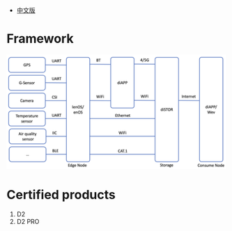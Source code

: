 * [中文版](./README_CN.md)

# Framework
![Frameword of OpenDPC](Framework.png "Framework")

# Certified products
1. D2  
2. D2 PRO  